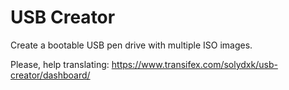 USB Creator
===================

Create a bootable USB pen drive with multiple ISO images.

Please, help translating: https://www.transifex.com/solydxk/usb-creator/dashboard/
